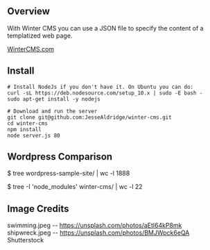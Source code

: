 Overview
---

With Winter CMS you can use a JSON file to specify the content of a templatized web page.

[WinterCMS.com](http://www.wintercms.com)

Install
---

```
# Install NodeJs if you don't have it. On Ubuntu you can do:
curl -sL https://deb.nodesource.com/setup_10.x | sudo -E bash -
sudo apt-get install -y nodejs

# Download and run the server
git clone git@github.com:JesseAldridge/winter-cms.git
cd winter-cms
npm install
node server.js 80
```

Wordpress Comparison
---

$ tree wordpress-sample-site/ | wc -l
  1888

$ tree -I 'node_modules' winter-cms/ | wc -l
  22

Image Credits
---
swimming.jpeg -- https://unsplash.com/photos/aEtl64kP8mk
shipwreck.jpeg -- https://unsplash.com/photos/BMJWpck6eQA
Shutterstock
